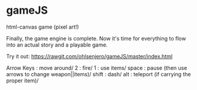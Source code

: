 # gameJS
html-canvas game  (pixel art!)

Finally, the game engine is complete. Now it's time for everything to flow into an actual story and a playable game.  

Try it out: https://rawgit.com/ohlsenjero/gameJS/master/index.html

Arrow Keys : move around/
2          : fire/
1          : use items/
space      : pause (then use arrows to change weapon||items)/
shift      : dash/
alt        : teleport (if carrying the proper item)/
